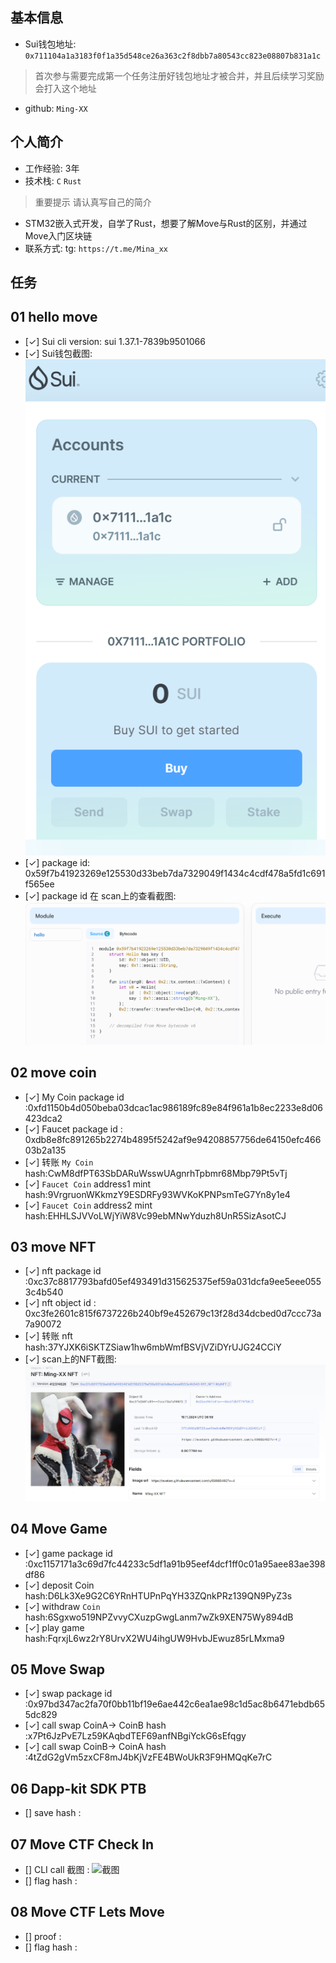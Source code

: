 ## 基本信息
- Sui钱包地址: `0x711104a1a3183f0f1a35d548ce26a363c2f8dbb7a80543cc823e08807b831a1c`
> 首次参与需要完成第一个任务注册好钱包地址才被合并，并且后续学习奖励会打入这个地址
- github: `Ming-XX`

## 个人简介
- 工作经验: 3年
- 技术栈: `C` `Rust`
> 重要提示 请认真写自己的简介
- STM32嵌入式开发，自学了Rust，想要了解Move与Rust的区别，并通过Move入门区块链
- 联系方式: tg: `https://t.me/Mina_xx` 

## 任务

##   01 hello move  
- [✓] Sui cli version: sui 1.37.1-7839b9501066
- [✓] Sui钱包截图: ![Sui钱包截图](./images/qb.png)
- [✓] package id: 0x59f7b41923269e125530d33beb7da7329049f1434c4cdf478a5fd1c691f565ee
- [✓] package id 在 scan上的查看截图:![Scan截图](./images/l.png)

##   02 move coin
- [✓] My Coin package id :0xfd1150b4d050beba03dcac1ac986189fc89e84f961a1b8ec2233e8d06423dca2
- [✓] Faucet package id : 0xdb8e8fc891265b2274b4895f5242af9e94208857756de64150efc46603b2a135
- [✓] 转账 `My Coin` hash:CwM8dfPT63SbDARuWsswUAgnrhTpbmr68Mbp79Pt5vTj
- [✓] `Faucet Coin` address1 mint hash:9VrgruonWKkmzY9ESDRFy93WVKoKPNPsmTeG7Yn8y1e4
- [✓] `Faucet Coin` address2 mint hash:EHHLSJVVoLWjYiW8Vc99ebMNwYduzh8UnR5SizAsotCJ


##   03 move NFT
- [✓] nft package id :0xc37c8817793bafd05ef493491d315625375ef59a031dcfa9ee5eee0553c4b540
- [✓] nft object id : 0xc3fe2601c815f6737226b240bf9e452679c13f28d34dcbed0d7ccc73a7a90072
- [✓] 转账 nft  hash:37YJXK6iSKTZSiaw1hw6mbWmfBSVjVZiDYrUJG24CCiY
- [✓] scan上的NFT截图:![Scan截图](./images/nft.jpg)

##   04 Move Game
- [✓] game package id :0xc1157171a3c69d7fc44233c5df1a91b95eef4dcf1ff0c01a95aee83ae398df86
- [✓] deposit Coin hash:D6Lk3Xe9G2C6YRnHTUPnPqYH33ZQnkPRz139QN9PyZ3s
- [✓] withdraw `Coin` hash:6Sgxwo519NPZvvyCXuzpGwgLanm7wZk9XEN75Wy894dB
- [✓] play game hash:FqrxjL6wz2rY8UrvX2WU4ihgUW9HvbJEwuz85rLMxma9

##   05 Move Swap
- [✓] swap package id :0x97bd347ac2fa70f0bb11bf19e6ae442c6ea1ae98c1d5ac8b6471ebdb655dc829
- [✓] call swap CoinA-> CoinB  hash :x7Pt6JzPvE7Lz59KAqbdTEF69anfNBgiYckG6sEfqgy
- [✓] call swap CoinB-> CoinA  hash :4tZdG2gVm5zxCF8mJ4bKjVzFE4BWoUkR3F9HMQqKe7rC

##   06 Dapp-kit SDK PTB
- [] save hash :

##   07 Move CTF Check In
- [] CLI call 截图 : ![截图](./images/你的图片地址)
- [] flag hash :

##   08 Move CTF Lets Move
- [] proof : 
- [] flag hash :
